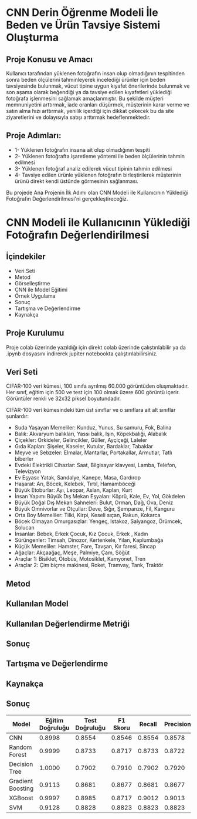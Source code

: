 # CNN Derin Öğrenme Modeli İle Beden ve Ürün Tavsiye Sistemi Oluşturma

## Proje Konusu ve Amacı
Kullanıcı tarafından yüklenen fotoğrafın insan olup olmadığının tespitinden sonra beden ölçülerini tahminleyerek incelediği ürünler için beden tavsiyesinde bulunmak, vücut tipine uygun kıyafet önerilerinde bulunmak ve son aşama olarak beğendiği ya da tavsiye edilen kıyafetleri yüklediği fotoğrafa işlenmesini sağlamak amaçlanmıştır. Bu şekilde müşteri memnuniyetini arttırmak, iade oranları düşürmek, müşterinin karar verme ve satın alma hızı arttırmak, yenilik içerdiği için dikkat çekecek bu da site ziyaretlerini ve dolayısıyla satışı arttırmak hedeflenmektedir.

## Proje Adımları:

- 1- Yüklenen fotoğrafın insana ait olup olmadığının tespiti
- 2- Yüklenen fotoğrafta işaretleme yöntemi ile beden ölçülerinin tahmin edilmesi
- 3- Yüklenen fotoğraf analiz edilerek vücut tipinin tahmin edilmesi
- 4- Tavsiye edilen ürünle yüklenen fotoğrafın birleştirilerek müşterinin ürünü direkt kendi üstünde görmesinin sağlanması.

Bu projede Ana Projenin İlk Adımı olan CNN Modeli ile Kullanıcının Yüklediği Fotoğrafın Değerlendirilmesi'ni gerçekleştireceğiz.

# CNN Modeli ile Kullanıcının Yüklediği Fotoğrafın Değerlendirilmesi

## İçindekiler

- Veri Seti
- Metod
- Görselleştirme
- CNN ile Model Eğitimi
- Örnek Uygulama
- Sonuç
- Tartışma ve Değerlendirme
- Kaynakça

## Proje Kurulumu

Proje colab üzerinde yazıldığı için direkt colab üzerinde çalıştırılabilir ya da .ipynb dosyasını indirerek jupiter notebookta çalıştırılabilirsiniz.

## Veri Seti

CIFAR-100 veri kümesi, 100 sınıfa ayrılmış 60.000 görüntüden oluşmaktadır. Her sınıf, eğitim için 500 ve test için 100 olmak üzere 600 görüntü içerir. Görüntüler renkli ve 32x32 piksel boyutundadır.

CIFAR-100 veri kümesindeki tüm üst sınıflar ve o sınıflara ait alt sınıflar şunlardır:

- Suda Yaşayan Memeliler: Kunduz, Yunus, Su samuru, Fok, Balina
- Balık: Akvaryum balıkları, Yassı balık, Işın, Köpekbalığı, Alabalık
- Çiçekler: Orkideler, Gelincikler, Güller, Ayçiçeği, Laleler
- Gıda Kapları: Şişeler, Kaseler, Kutular, Bardaklar, Tabaklar
- Meyve ve Sebzeler: Elmalar, Mantarlar, Portakallar, Armutlar, Tatlı biberler
- Evdeki Elektrikli Cihazlar: Saat, Bilgisayar klavyesi, Lamba, Telefon, Televizyon
- Ev Eşyası: Yatak, Sandalye, Kanepe, Masa, Gardırop
- Haşarat: Arı, Böcek, Kelebek, Tırtıl, Hamamböceği
- Büyük Etoburlar: Ayı, Leopar, Aslan, Kaplan, Kurt
- İnsan Yapımı Büyük Dış Mekan Eşyaları: Köprü, Kale, Ev, Yol, Gökdelen
- Büyük Doğal Dış Mekan Sahneleri: Bulut, Orman, Dağ, Ova, Deniz
- Büyük Omnivorlar ve Otçullar: Deve, Sığır, Şempanze, Fil, Kanguru
- Orta Boy Memeliler: Tilki, Kirpi, Keseli sıçan, Rakun, Kokarca
- Böcek Olmayan Omurgasızlar: Yengeç, Istakoz, Salyangoz, Örümcek, Solucan
- İnsanlar: Bebek, Erkek Çocuk, Kız Çocuk, Erkek , Kadın
- Sürüngenler: Timsah, Dinozor, Kertenkele, Yılan, Kaplumbağa
- Küçük Memeliler: Hamster, Fare, Tavşan, Kır faresi, Sincap
- Ağaçlar: Akçaağaç, Meşe, Palmiye, Çam, Söğüt
- Araçlar 1: Bisiklet, Otobüs, Motosiklet, Kamyonet, Tren
- Araçlar 2: Çim biçme makinesi, Roket, Tramvay, Tank, Traktör

## Metod

## Kullanılan Model

## Kullanılan Değerlendirme Metriği
## Sonuç
## Tartışma ve Değerlendirme
## Kaynakça



## Sonuç

| Model | Eğitim Doğruluğu | Test Doğruluğu | F1 Skoru | Recall | Precision |
|----------|----------|----------|----------|----------|----------|
| CNN | 0.8998 | 0.8554 | 0.8546 | 0.8554 | 0.8578 |
| Random Forest | 0.9999 | 0.8733 | 0.8717 | 0.8733 | 0.8722 |
| Decision Tree | 1.0000 | 0.7902 | 0.7910 | 0.7902 | 0.7920 |
| Gradient Boosting | 0.9113 | 0.8681 | 0.8677 | 0.8681 | 0.8677 |
| XGBoost | 0.9997 | 0.8985 | 0.8717 | 0.9012 | 0.9013 |
| SVM | 0.9128 | 0.8828 | 0.8823 | 0.8823 | 0.8823 |
